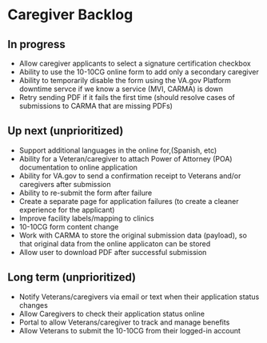 # Caregiver Backlog

## In progress
- Allow caregiver applicants to select a signature certification checkbox
- Ability to use the 10-10CG online form to add only a secondary caregiver
- Ability to temporarily disable the form using the VA.gov Platform downtime servce if we know a service (MVI, CARMA) is down
- Retry sending PDF if it fails the first time (should resolve cases of submissions to CARMA that are missing PDFs)

## Up next (unprioritized)

- Support additional languages in the online for,(Spanish, etc)
- Ability for a Veteran/caregiver to attach Power of Attorney (POA) documentation to online application
- Ability for VA.gov to send a confirmation receipt to Veterans and/or caregivers after submission
- Ability to re-submit the form after failure
- Create a separate page for application failures (to create a cleaner experience for the applicant)
- Improve facility labels/mapping to clinics
- 10-10CG form content change
- Work with CARMA to store the original submission data (payload), so that original data from the online applicaton can be stored
- Allow user to download PDF after successful submission

## Long term (unprioritized) 
- Notify Veterans/caregivers via email or text when their application status changes
- Allow Caregivers to check their application status online
- Portal to allow Veterans/caregiver to track and manage benefits
- Allow Veterans to submit the 10-10CG from their logged-in account
